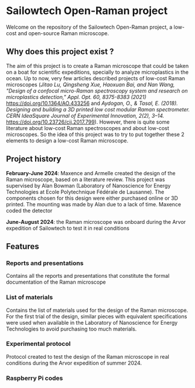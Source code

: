 
# Sailowtech Open-Raman project

Welcome on the repository of the Sailowtech Open-Raman project, a low-cost and open-source Raman microscope.

## Why does this project exist ?

The aim of this project is to create a Raman microscope that could be taken on a boat for scientific expeditions, specially to analyze microplastics in the ocean. Up to now, very few articles described projects of low-cost Raman microscopes (*Jitao Lu, Qingsheng Xue, Haoxuan Bai, and Nan Wang, "Design of a confocal micro-Raman spectroscopy system and research on microplastics detection," Appl. Opt. 60, 8375-8383 (2021)* https://doi.org/10.1364/AO.433256 and *Aydogan, O., & Tasal, E. (2018). Designing and building a 3D printed low cost modular Raman spectrometer. CERN IdeaSquare Journal of Experimental Innovation, 2(2), 3–14.* https://doi.org/10.23726/cij.2017.799). However, there is quite some literature about low-cost Raman spectroscopes and about low-cost microscopes. So the idea of this project was to try to put together these 2 elements to design a low-cost Raman microscope.

## Project history

**February-June 2024**: Maxence and Armelle created the design of the Raman microscope, based on a literature review. This project was supervised by Alan Bowman (Laboratory of Nanoscience for Energy Technologies at Ecole Polytechnique Fédérale de Lausanne). The components chosen for this design were either purchased online or 3D printed. The mounting was made by Alan due to a lack of time. Maxence coded the detector

**June-August 2024**: the Raman microscope was onboard during the Arvor expedition of Sailowtech to test it in real conditions

## Features

### Reports and presentations

Contains all the reports and presentations that constitute the formal documentation of the Raman microscope

### List of materials

Contains the list of materials used for the design of the Raman microscope. For the first trial of the design, similar pieces with equivalent specifications were used when available in the Laboratory of Nanoscience for Energy Technologies to avoid purchasing too much materials.

### Experimental protocol

Protocol created to test the design of the Raman microscope in real conditions during the Arvor expedition of summer 2024.

### Raspberry Pi codes
